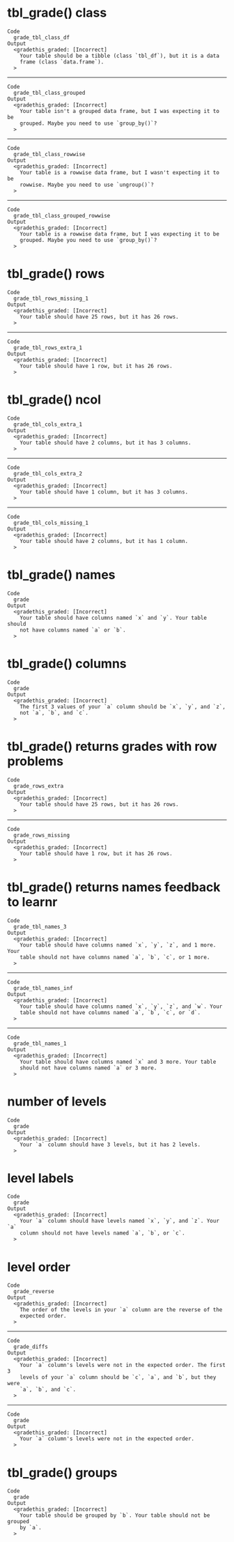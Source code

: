 # tbl_grade() class

    Code
      grade_tbl_class_df
    Output
      <gradethis_graded: [Incorrect]
        Your table should be a tibble (class `tbl_df`), but it is a data
        frame (class `data.frame`).
      >

---

    Code
      grade_tbl_class_grouped
    Output
      <gradethis_graded: [Incorrect]
        Your table isn't a grouped data frame, but I was expecting it to be
        grouped. Maybe you need to use `group_by()`?
      >

---

    Code
      grade_tbl_class_rowwise
    Output
      <gradethis_graded: [Incorrect]
        Your table is a rowwise data frame, but I wasn't expecting it to be
        rowwise. Maybe you need to use `ungroup()`?
      >

---

    Code
      grade_tbl_class_grouped_rowwise
    Output
      <gradethis_graded: [Incorrect]
        Your table is a rowwise data frame, but I was expecting it to be
        grouped. Maybe you need to use `group_by()`?
      >

# tbl_grade() rows

    Code
      grade_tbl_rows_missing_1
    Output
      <gradethis_graded: [Incorrect]
        Your table should have 25 rows, but it has 26 rows.
      >

---

    Code
      grade_tbl_rows_extra_1
    Output
      <gradethis_graded: [Incorrect]
        Your table should have 1 row, but it has 26 rows.
      >

# tbl_grade() ncol

    Code
      grade_tbl_cols_extra_1
    Output
      <gradethis_graded: [Incorrect]
        Your table should have 2 columns, but it has 3 columns.
      >

---

    Code
      grade_tbl_cols_extra_2
    Output
      <gradethis_graded: [Incorrect]
        Your table should have 1 column, but it has 3 columns.
      >

---

    Code
      grade_tbl_cols_missing_1
    Output
      <gradethis_graded: [Incorrect]
        Your table should have 2 columns, but it has 1 column.
      >

# tbl_grade() names

    Code
      grade
    Output
      <gradethis_graded: [Incorrect]
        Your table should have columns named `x` and `y`. Your table should
        not have columns named `a` or `b`.
      >

# tbl_grade() columns

    Code
      grade
    Output
      <gradethis_graded: [Incorrect]
        The first 3 values of your `a` column should be `x`, `y`, and `z`,
        not `a`, `b`, and `c`.
      >

# tbl_grade() returns grades with row problems

    Code
      grade_rows_extra
    Output
      <gradethis_graded: [Incorrect]
        Your table should have 25 rows, but it has 26 rows.
      >

---

    Code
      grade_rows_missing
    Output
      <gradethis_graded: [Incorrect]
        Your table should have 1 row, but it has 26 rows.
      >

# tbl_grade() returns names feedback to learnr

    Code
      grade_tbl_names_3
    Output
      <gradethis_graded: [Incorrect]
        Your table should have columns named `x`, `y`, `z`, and 1 more. Your
        table should not have columns named `a`, `b`, `c`, or 1 more.
      >

---

    Code
      grade_tbl_names_inf
    Output
      <gradethis_graded: [Incorrect]
        Your table should have columns named `x`, `y`, `z`, and `w`. Your
        table should not have columns named `a`, `b`, `c`, or `d`.
      >

---

    Code
      grade_tbl_names_1
    Output
      <gradethis_graded: [Incorrect]
        Your table should have columns named `x` and 3 more. Your table
        should not have columns named `a` or 3 more.
      >

# number of levels

    Code
      grade
    Output
      <gradethis_graded: [Incorrect]
        Your `a` column should have 3 levels, but it has 2 levels.
      >

# level labels

    Code
      grade
    Output
      <gradethis_graded: [Incorrect]
        Your `a` column should have levels named `x`, `y`, and `z`. Your `a`
        column should not have levels named `a`, `b`, or `c`.
      >

# level order

    Code
      grade_reverse
    Output
      <gradethis_graded: [Incorrect]
        The order of the levels in your `a` column are the reverse of the
        expected order.
      >

---

    Code
      grade_diffs
    Output
      <gradethis_graded: [Incorrect]
        Your `a` column's levels were not in the expected order. The first 3
        levels of your `a` column should be `c`, `a`, and `b`, but they were
        `a`, `b`, and `c`.
      >

---

    Code
      grade
    Output
      <gradethis_graded: [Incorrect]
        Your `a` column's levels were not in the expected order.
      >

# tbl_grade() groups

    Code
      grade
    Output
      <gradethis_graded: [Incorrect]
        Your table should be grouped by `b`. Your table should not be grouped
        by `a`.
      >

